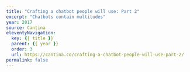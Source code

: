 ```yaml
---
title: "Crafting a chatbot people will use: Part 2"
excerpt: "Chatbots contain multitudes"
year: 2017
source: Cantina
eleventyNavigation:
  key: {{ title }}
  parent: {{ year }}
  order: 3
  url: https://cantina.co/crafting-a-chatbot-people-will-use-part-2/
permalink: false
---
```

